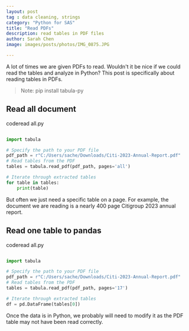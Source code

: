 ```yaml
---
layout: post
tag : data cleaning, strings
category: "Python for SAS"
title: "Read PDFs"
description: read tables in PDF files
author: Sarah Chen
image: images/posts/photos/IMG_0875.JPG

---
```


A lot of times we are given PDFs to read.  Wouldn't it be nice if we could read the tables and analyze in Python?  This post is specifically about reading tables in PDFs. 

> Note: pip install tabula-py



## Read all document
<div class="code-head"><span>code</span>read all.py</div>

```python

import tabula

# Specify the path to your PDF file
pdf_path = r"C:/Users/sache/Downloads/Citi-2023-Annual-Report.pdf"
# Read tables from the PDF
tables = tabula.read_pdf(pdf_path, pages='all')

# Iterate through extracted tables
for table in tables:
    print(table)
```

But often we just need a specific table on a page.  For example, the document we are reading is a nearly 400 page Citigroup 2023 annual report. 

## Read one table to pandas
<div class="code-head"><span>code</span>read all.py</div>

```python

import tabula

# Specify the path to your PDF file
pdf_path = r"C:/Users/sache/Downloads/Citi-2023-Annual-Report.pdf"
# Read tables from the PDF
tables = tabula.read_pdf(pdf_path, pages='17')

# Iterate through extracted tables
df = pd.DataFrame(tables[0])
```

Once the data is in Python, we probably will need to modify it as the PDF table may not have been read correctly.  